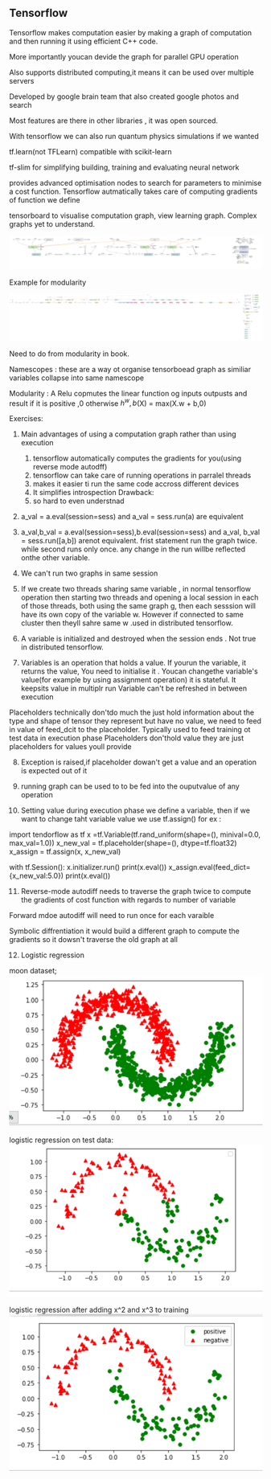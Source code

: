 ## Tensorflow

Tensorflow makes computation easier by making a graph of computation and then running it using efficient C++ code.

More importantly youcan devide the graph for parallel GPU operation

Also supports distributed computing,it means it can be used over multiple servers 

Developed by google brain team that also created google photos and search

Most features are there in other libraries , it was open sourced.

With tensorflow we can also run quantum physics simulations if we wanted

tf.learn(not TFLearn) compatible with scikit-learn

tf-slim for simplifying building, training and evaluating neural network

provides advanced optimisation nodes to search for parameters to minimise a cost function. Tensorflow autmatically takes care of computing gradients of function we define

tensorboard to visualise computation graph, view learning graph.
Complex graphs yet to understand.

![](tensorboard_visualisation.png)

Example for modularity

![](modularity.png)

Need to do from modularity in book.

Namescopes : these are a way ot organise tensorboead graph
as similiar variables collapse into same namescope

Modularity : 
A Relu copmutes the linear function og inputs outpusts and result if it is positive ,0 otherwise
$h^w,b$(X) = max(X.w + b,0)

Exercises:

1. Main advantages of using a computation graph rather than using execution

    1. tensorflow automatically computes the gradients for you(using reverse mode autodff)
    2. tensorflow can take care of running operations in parralel threads
    3. makes it easier ti run the same code accross different devices
    4. It simplifies introspection
  Drawback:
      1. so hard to even understnad
2. a_val = a.eval(session=sess)
   and 
   a_val = sess.run(a)
   are equivalent

3. a_val,b_val = a.eval(session=sess),b.eval(session=sess)
    and a_val, b_val = sess.run([a,b]) arenot equivalent.
    frist statement run the graph twice. while second runs only once. any change in the run willbe reflected onthe other variable.
    
4. We can't run two graphs in same session

5. If we create two threads sharing same variable , in normal tensorflow operation then starting two threads and opening a local session in each of those threads, both using the same graph g, then each sesssion will have its own copy of the variable w. However if connected to same cluster then theyll sahre same w .used in distributed tensorflow.

6. A variable is initialized and destroyed when the session ends . Not true in distributed tensorflow.

7. Variables is an operation that holds a value. If yourun the variable, it returns the value, You need to initialise it . Youcan changethe variable's value(for example by using assignment operation)  it is stateful. It keepsits value in multiplr run
Variable can't be refreshed in between execution

Placeholders technically don'tdo much the just hold information about the type and shape of tensor they represent but have no value, we need to feed in value of feed_dcit to the placeholder.
Typically used to feed training ot test data in execution phase
Placeholders don'thold value they are just placeholders for values youll provide

8. Exception is raised,if placeholder dowan't get a value and an operation is expected out of it

9. running graph can be used to to be fed into the ouputvalue of any operation

10. Setting value during execution phase
we define a variable, then if we want to change taht variable value  we use tf.assign()
for ex :

import tendorflow as tf
x =tf.Variable(tf.rand_uniform(shape=(), minival=0.0, max_val=1.0))
x_new_val = tf.placeholder(shape=(), dtype=tf.float32)
x_assign = tf.assign(x, x_new_val)

with tf.Session():
    x.initializer.run()
    print(x.eval())
    x_assign.eval(feed_dict={x_new_val:5.0})
    print(x.eval())

11. Reverse-mode autodiff needs to traverse the graph twice to compute the gradients of cost function with regards to number of variable

Forward mdoe autodiff will need to run once for each varaible 

Symbolic diffrentiation it would build a different graph to compute the gradients  so it dowsn't traverse the old graph at all

12. Logistic regression

moon dataset;
![](log_reg1.png)

logistic regression on test data:
![](log_reg2.png)

logistic regression after adding x^2 and x^3 to training
![](log_reg3.png)











